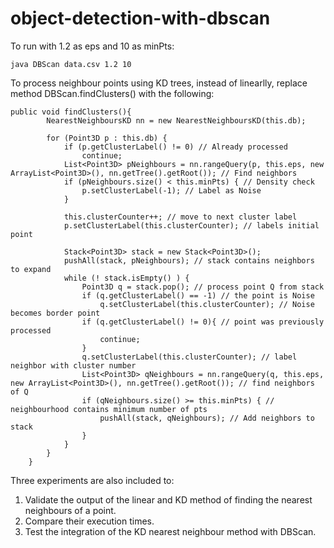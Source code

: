 # object-detection-with-dbscan

To run with 1.2 as eps and 10 as minPts:
```
java DBScan data.csv 1.2 10
```

To process neighbour points using KD trees, instead of linearlly, replace method DBScan.findClusters() with the following:
```
public void findClusters(){
        NearestNeighboursKD nn = new NearestNeighboursKD(this.db);

        for (Point3D p : this.db) {
            if (p.getClusterLabel() != 0) // Already processed
                continue;
            List<Point3D> pNeighbours = nn.rangeQuery(p, this.eps, new ArrayList<Point3D>(), nn.getTree().getRoot()); // Find neighbors
            if (pNeighbours.size() < this.minPts) { // Density check
                p.setClusterLabel(-1); // Label as Noise
            }

            this.clusterCounter++; // move to next cluster label
            p.setClusterLabel(this.clusterCounter); // labels initial point

            Stack<Point3D> stack = new Stack<Point3D>();
            pushAll(stack, pNeighbours); // stack contains neighbors to expand
            while (! stack.isEmpty() ) {
                Point3D q = stack.pop(); // process point Q from stack
                if (q.getClusterLabel() == -1) // the point is Noise
                    q.setClusterLabel(this.clusterCounter); // Noise becomes border point
                if (q.getClusterLabel() != 0){ // point was previously processed
                    continue;
                }
                q.setClusterLabel(this.clusterCounter); // label neighbor with cluster number
                List<Point3D> qNeighbours = nn.rangeQuery(q, this.eps, new ArrayList<Point3D>(), nn.getTree().getRoot()); // find neighbors of Q
                if (qNeighbours.size() >= this.minPts) { // neighbourhood contains minimum number of pts
                    pushAll(stack, qNeighbours); // Add neighbors to stack
                }
            }
        }
    }
```

Three experiments are also included to:

1. Validate the output of the linear and KD method of finding the nearest neighbours of a point.
2. Compare their execution times.
3. Test the integration of the KD nearest neighbour method with DBScan.
